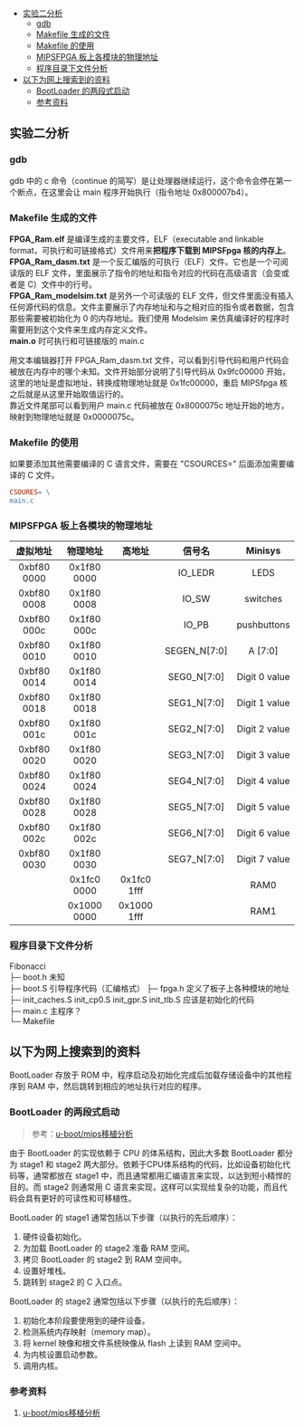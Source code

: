 - [实验二分析](#实验二分析)
    - [gdb](#gdb)
    - [Makefile 生成的文件](#makefile-生成的文件)
    - [Makefile 的使用](#makefile-的使用)
    - [MIPSFPGA 板上各模块的物理地址](#mipsfpga-板上各模块的物理地址)
    - [程序目录下文件分析](#程序目录下文件分析)
- [以下为网上搜索到的资料](#以下为网上搜索到的资料)
    - [BootLoader 的两段式启动](#bootloader-的两段式启动)
    - [参考资料](#参考资料)

## 实验二分析

### gdb

gdb 中的 c 命令（continue 的简写）是让处理器继续运行，这个命令会停在第一个断点，在这里会让 main 程序开始执行（指令地址 0x800007b4）。

### Makefile 生成的文件

**FPGA_Ram.elf** 是编译生成的主要文件，ELF（executable and linkable format，可执行和可链接格式）文件用来**把程序下载到 MIPSFpga 核的内存上**。  
**FPGA_Ram_dasm.txt** 是一个反汇编版的可执行（ELF）文件。它也是一个可阅读版的 ELF 文件，里面展示了指令的地址和指令对应的代码在高级语言（会变或者是 C）文件中的行号。  
**FPGA_Ram_modelsim.txt** 是另外一个可读版的 ELF 文件，但文件里面没有插入任何源代码的信息。文件主要展示了内存地址和与之相对应的指令或者数据，包含那些需要被初始化为 0 的内存地址。我们使用 Modelsim 来仿真编译好的程序时需要用到这个文件来生成内存定义文件。  
**main.o** 时可执行和可链接版的 main.c  

用文本编辑器打开 FPGA_Ram_dasm.txt 文件，可以看到引导代码和用户代码会被放在内存中的哪个未知。文件开始部分说明了引导代码从 0x9fc00000 开始，这里的地址是虚拟地址，转换成物理地址就是 0x1fc00000，重启 MIPSfpga 核之后就是从这里开始取值运行的。  
靠近文件尾部可以看到用户 main.c 代码被放在 0x8000075c 地址开始的地方，映射到物理地址就是 0x0000075c。

### Makefile 的使用

如果要添加其他需要编译的 C 语言文件，需要在 "CSOURCES=" 后面添加需要编译的 C 文件。
```makefile
CSOURES= \
main.c
```

### MIPSFPGA 板上各模块的物理地址

| 虚拟地址        | 物理地址        | 高地址         | 信号名          | Minisys                   |
|:-------------:|:-------------:|:-------------:|:--------------:|:---------------------------:|
| 0xbf80 0000 | 0x1f80 0000 |             | IO_LEDR      | LEDS                      |
| 0xbf80 0008 | 0x1f80 0008 |             | IO_SW        | switches                  |
| 0xbf80 000c | 0x1f80 000c |             | IO_PB        | pushbuttons               |
| 0xbf80 0010 | 0x1f80 0010 |             | SEGEN_N[7:0] | A [7:0]                   |
| 0xbf80 0014 | 0x1f80 0014 |             | SEG0_N[7:0]  | Digit 0 value             |
| 0xbf80 0018 | 0x1f80 0018 |             | SEG1_N[7:0]  | Digit 1 value             |
| 0xbf80 001c | 0x1f80 001c |             | SEG2_N[7:0]  | Digit 2 value             |
| 0xbf80 0020 | 0x1f80 0020 |             | SEG3_N[7:0]  | Digit 3 value             |
| 0xbf80 0024 | 0x1f80 0024 |             | SEG4_N[7:0]  | Digit 4 value             |
| 0xbf80 0028 | 0x1f80 0028 |             | SEG5_N[7:0]  | Digit 5 value             |
| 0xbf80 002c | 0x1f80 002c |             | SEG6_N[7:0]  | Digit 6 value             |
| 0xbf80 0030 | 0x1f80 0030 |             | SEG7_N[7:0]  | Digit 7 value             |
|             | 0x1fc0 0000 | 0x1fc0 1fff |              | RAM0                      |
|             | 0x1000 0000 | 0x1000 1fff |              | RAM1                      |

### 程序目录下文件分析

Fibonacci  
    ├─ boot.h 未知  
    ├─ boot.S 引导程序代码（汇编格式）
    ├─ fpga.h 定义了板子上各种模块的地址  
    ├─ init_caches.S init_cp0.S init_gpr.S init_tlb.S 应该是初始化的代码  
    ├─ main.c 主程序？  
    └─ Makefile

## 以下为网上搜索到的资料

BootLoader 存放于 ROM 中，程序启动及初始化完成后加载存储设备中的其他程序到 RAM 中，然后跳转到相应的地址执行对应的程序。

### BootLoader 的两段式启动

> 参考：[u-boot/mips移植分析][1]

[1]: https://blog.xuite.net/tzeng015/twblog/113272444-u-boot%2Fmips%E7%A7%BB%E6%A4%8D%E5%88%86%E6%9E%90        "u-boot/mips移植分析"

由于 BootLoader 的实现依赖于 CPU 的体系结构，因此大多数 BootLoader 都分为 stage1 和 stage2 两大部分。依赖于CPU体系结构的代码，比如设备初始化代码等，通常都放在 stage1 中，而且通常都用汇编语言来实现，以达到短小精悍的目的。而 stage2 则通常用 C 语言来实现，这样可以实现给复杂的功能，而且代码会具有更好的可读性和可移植性。

BootLoader 的 stage1 通常包括以下步骤（以执行的先后顺序）：

1. 硬件设备初始化。
2. 为加载 BootLoader 的 stage2 准备 RAM 空间。
3. 拷贝 BootLoader 的 stage2 到 RAM 空间中。
4. 设置好堆栈。
5. 跳转到 stage2 的 C 入口点。

BootLoader 的 stage2 通常包括以下步骤（以执行的先后顺序）：

1. 初始化本阶段要使用到的硬件设备。
2. 检测系统内存映射（memory map）。
3. 将 kernel 映像和根文件系统映像从 flash 上读到 RAM 空间中。
4. 为内核设置启动参数。
5. 调用内核。

### 参考资料

1. [u-boot/mips移植分析](https://blog.xuite.net/tzeng015/twblog/113272444-u-boot%2Fmips%E7%A7%BB%E6%A4%8D%E5%88%86%E6%9E%90)